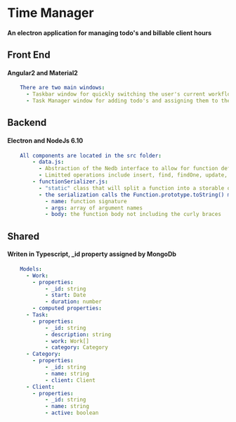 # Time Manager

#### An electron application for managing todo's and billable client hours 


## Front End

#### Angular2 and Material2

``` yml 
    There are two main windows:
      - Taskbar window for quickly switching the user's current workflow 
      - Task Manager window for adding todo's and assigning them to the billable category
```

## Backend

#### Electron and NodeJs 6.10

```yml
    All components are located in the src folder:
        - data.js:
          - Abstraction of the Nedb interface to allow for function definition storage in Nedb
          - Limitted operations include insert, find, findOne, update, and delete
        - functionSerializer.js:
          - "static" class that will split a function into a storable object
          - the serialization calls the Function.prototype.toString() method and then parses the string and places elements into 3 JSON properties:
            - name: function signature
            - args: array of argument names
            - body: the function body not including the curly braces
```
## Shared

#### Writen in Typescript, _id property assigned by MongoDb

```yml 
    Models:
      - Work:
        - properties:
            - _id: string
            - start: Date
            - duration: number
        - computed properties:
      - Task:
        - properties:
            - _id: string
            - description: string
            - work: Work[]
            - category: Category
      - Category:
        - properties:
            - _id: string
            - name: string
            - client: Client
      - Client:
        - properties:
            - _id: string
            - name: string
            - active: boolean
      
```